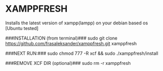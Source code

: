 # XAMPPFRESH #
Installs the latest version of xampp(lampp) on your debian based os [Ubuntu tested]

###INSTALLATION (from terminal)###
sudo git clone https://github.com/frasaleksander/xamppfresh.git xamppfresh

###NEXT RUN:###
sudo chmod 777 -R xcf && sudo ./xamppfresh/install

###REMOVE XCF DIR (optional)###
sudo rm -r xamppfresh


